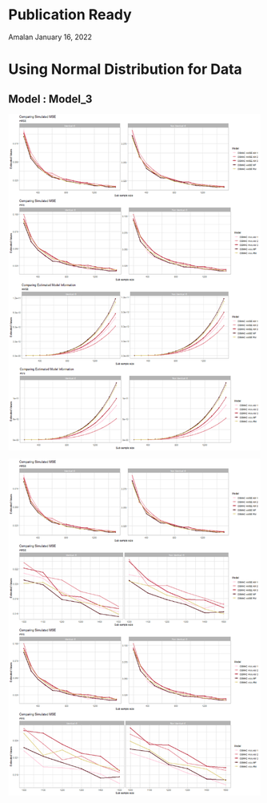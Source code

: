Publication Ready
================
Amalan
January 16, 2022

# Using Normal Distribution for Data

## Model : Model\_3

![plot of chunk Identical r0 Plots](Plots/Identical%20r0%20Plots-1.png)

![plot of chunk All Plots](Plots/All%20Plots-1.png)
